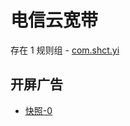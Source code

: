 # 电信云宽带

存在 1 规则组 - [com.shct.yi](/src/apps/com.shct.yi.ts)

## 开屏广告

- [快照-0](https://i.gkd.li/import/13398986)
